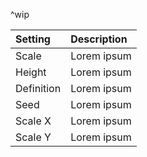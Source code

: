 ^wip

| Setting        | Description |
| :------------- | :---------- |
| Scale      | Lorem ipsum |
| Height     | Lorem ipsum |
| Definition | Lorem ipsum |
| Seed       | Lorem ipsum |
| Scale X    | Lorem ipsum |
| Scale Y    | Lorem ipsum |
